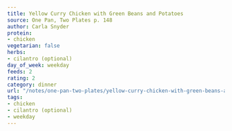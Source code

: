 ```yaml
---
title: Yellow Curry Chicken with Green Beans and Potatoes
source: One Pan, Two Plates p. 148
author: Carla Snyder
protein:
- chicken
vegetarian: false
herbs:
- cilantro (optional)
day_of_week: weekday
feeds: 2
rating: 2
category: dinner
url: "/notes/one-pan-two-plates/yellow-curry-chicken-with-green-beans-and-potatoes.html"
tags:
- chicken
- cilantro (optional)
- weekday
---
```



